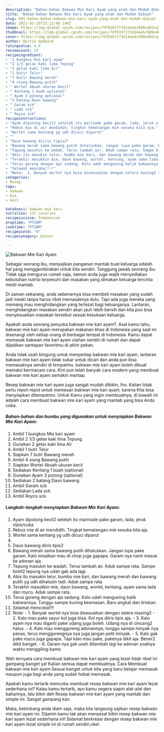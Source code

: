 ```yaml
---
description: "Bahan-bahan Bakwan Mie Kari Ayam yang enak dan Mudah Dibuat"
title: "Bahan-bahan Bakwan Mie Kari Ayam yang enak dan Mudah Dibuat"
slug: 601-bahan-bahan-bakwan-mie-kari-ayam-yang-enak-dan-mudah-dibuat
date: 2021-02-25T13:13:00.146Z
image: https://img-global.cpcdn.com/recipes/7df01bf173d14aeb/680x482cq70/bakwan-mie-kari-ayam-foto-resep-utama.jpg
thumbnail: https://img-global.cpcdn.com/recipes/7df01bf173d14aeb/680x482cq70/bakwan-mie-kari-ayam-foto-resep-utama.jpg
cover: https://img-global.cpcdn.com/recipes/7df01bf173d14aeb/680x482cq70/bakwan-mie-kari-ayam-foto-resep-utama.jpg
author: Myrtie Hubbard
ratingvalue: 4.9
reviewcount: 15
recipeingredient:
- "1 bungkus Mie kari ayam"
- "2 1/3 gelas kaki lima Tepung"
- "2 gelas kaki lima Air"
- "1 butir Telur"
- "7 butir Bawang merah"
- "4 siung Bawang putih"
- " Wortel 4buah ukuran kecil"
- " Kentang 1 buah optional"
- " Ayam 3 potong optional"
- "2 batang Daun bawang"
- " Garam sck"
- " Lada sck"
- " Royco sck"
recipeinstructions:
- "Ayam dipotong kecil2 setelah itu marinade pake garam, lada, jeruk nipis/cuka"
- "Rebus mie di air mendidih. Tingkat kematangan mie sesuka kita aja."
- "Wortel sama kentang yg udh dicuci diparut"
- ""
- "Daun bawang diiris tipis2"
- "Bawang merah sama bawang putih dihaluskan. Jangan lupa pake garam. Kalo misalkan mau di chop juga gapapa. Garam nya nanti masuk ke adonan aja."
- "Tepung masukin ke wadah. Terus tambah air. Aduk sampe rata. Sampe bintil2 tepung nya udah gak ada lagi."
- "Abis itu masukin telur, bumbu mie kari, dan bawang merah dan bawang putih yg udh dihalusin tadi. Aduk sampe rata"
- "Terakhir masukkin mie, daun bawang, wortel, kentang, ayam sama lada dan royco. Aduk sampe rata."
- "Terus goreng dengan api sedang. Kalo udah menguning balik bakwannya. Tunggu sampe kuning keemasan. Baru angkat dan tiriskan."
- "Selamat mencoba!!!!"
- "Note:  1. Banyak wortel nya bisa disesuaikan dengan selera masing2 2. Kalo mau pake sayur kol juga bisa. Kol nya diiris tipis aja. 3. Kalo ayam nya mau diganti pake udang juga boleh. Udang nya di cincang2 halus. 4. Kalo mau menggoreng adonannya, tunggu sampe minyak nya panas, terus menggorengnya nya juga jangan pelit minyak.  5. Kalo gak pake royco juga gapapa. Tapi kalo mau pake, pakenya dikit aja. Bener2 dikit banget.  6. Garam nya gak usah ditambah lagi ke adonan soalnya waktu menggiling bame"
categories:
- Resep
tags:
- bakwan
- mie
- kari

katakunci: bakwan mie kari 
nutrition: 127 calories
recipecuisine: Indonesian
preptime: "PT19M"
cooktime: "PT38M"
recipeyield: "4"
recipecategory: Dinner

---
```



![Bakwan Mie Kari Ayam](https://img-global.cpcdn.com/recipes/7df01bf173d14aeb/680x482cq70/bakwan-mie-kari-ayam-foto-resep-utama.jpg)

Sebagai seorang ibu, menyajikan panganan mantab buat keluarga adalah hal yang menggembirakan untuk kita sendiri. Tanggung jawab seorang ibu Tidak saja mengurus rumah saja, namun anda juga wajib menyediakan kebutuhan nutrisi terpenuhi dan masakan yang dimakan keluarga tercinta mesti mantab.

Di zaman  sekarang, anda sebenarnya bisa membeli masakan yang sudah jadi meski tanpa harus ribet memasaknya dulu. Tapi ada juga mereka yang memang mau menghidangkan yang terlezat bagi keluarganya. Lantaran, menghidangkan masakan sendiri akan jauh lebih bersih dan kita pun bisa menyesuaikan masakan tersebut sesuai kesukaan keluarga. 



Apakah anda seorang penyuka bakwan mie kari ayam?. Asal kamu tahu, bakwan mie kari ayam merupakan makanan khas di Indonesia yang saat ini disenangi oleh setiap orang di berbagai tempat di Indonesia. Kamu dapat memasak bakwan mie kari ayam olahan sendiri di rumah dan dapat dijadikan santapan favoritmu di akhir pekan.

Anda tidak usah bingung untuk menyantap bakwan mie kari ayam, lantaran bakwan mie kari ayam tidak sukar untuk dicari dan anda pun bisa memasaknya sendiri di tempatmu. bakwan mie kari ayam boleh dibuat memalui bermacam cara. Kini pun telah banyak cara modern yang membuat bakwan mie kari ayam semakin mantap.

Resep bakwan mie kari ayam juga sangat mudah dibikin, lho. Kalian tidak perlu repot-repot untuk memesan bakwan mie kari ayam, karena Kita bisa menyiapkan ditempatmu. Untuk Kamu yang ingin membuatnya, di bawah ini adalah cara membuat bakwan mie kari ayam yang mantab yang bisa Anda coba.

<!--inarticleads1-->

##### Bahan-bahan dan bumbu yang digunakan untuk menyiapkan Bakwan Mie Kari Ayam:

1. Ambil 1 bungkus Mie kari ayam
1. Ambil 2 1/3 gelas kaki lima Tepung
1. Gunakan 2 gelas kaki lima Air
1. Ambil 1 butir Telur
1. Siapkan 7 butir Bawang merah
1. Ambil 4 siung Bawang putih
1. Siapkan  Wortel 4buah ukuran kecil
1. Sediakan  Kentang 1 buah (optional)
1. Gunakan  Ayam 3 potong (optional)
1. Sediakan 2 batang Daun bawang
1. Ambil  Garam sck
1. Sediakan  Lada sck
1. Ambil  Royco sck




<!--inarticleads2-->

##### Langkah-langkah menyiapkan Bakwan Mie Kari Ayam:

1. Ayam dipotong kecil2 setelah itu marinade pake garam, lada, jeruk nipis/cuka
1. Rebus mie di air mendidih. Tingkat kematangan mie sesuka kita aja.
1. Wortel sama kentang yg udh dicuci diparut
1. 
1. Daun bawang diiris tipis2
1. Bawang merah sama bawang putih dihaluskan. Jangan lupa pake garam. Kalo misalkan mau di chop juga gapapa. Garam nya nanti masuk ke adonan aja.
1. Tepung masukin ke wadah. Terus tambah air. Aduk sampe rata. Sampe bintil2 tepung nya udah gak ada lagi.
1. Abis itu masukin telur, bumbu mie kari, dan bawang merah dan bawang putih yg udh dihalusin tadi. Aduk sampe rata
1. Terakhir masukkin mie, daun bawang, wortel, kentang, ayam sama lada dan royco. Aduk sampe rata.
1. Terus goreng dengan api sedang. Kalo udah menguning balik bakwannya. Tunggu sampe kuning keemasan. Baru angkat dan tiriskan.
1. Selamat mencoba!!!!
1. Note:  - 1. Banyak wortel nya bisa disesuaikan dengan selera masing2 - 2. Kalo mau pake sayur kol juga bisa. Kol nya diiris tipis aja. - 3. Kalo ayam nya mau diganti pake udang juga boleh. Udang nya di cincang2 halus. - 4. Kalo mau menggoreng adonannya, tunggu sampe minyak nya panas, terus menggorengnya nya juga jangan pelit minyak.  - 5. Kalo gak pake royco juga gapapa. Tapi kalo mau pake, pakenya dikit aja. Bener2 dikit banget.  - 6. Garam nya gak usah ditambah lagi ke adonan soalnya waktu menggiling bame




Wah ternyata cara membuat bakwan mie kari ayam yang lezat tidak ribet ini gampang banget ya! Kalian semua dapat membuatnya. Cara Membuat bakwan mie kari ayam Sesuai banget untuk kita yang baru belajar memasak maupun juga bagi anda yang sudah hebat memasak.

Apakah kamu tertarik mencoba membuat resep bakwan mie kari ayam lezat sederhana ini? Kalau kamu tertarik, ayo kamu segera siapin alat-alat dan bahannya, lalu bikin deh Resep bakwan mie kari ayam yang mantab dan simple ini. Sangat gampang kan. 

Maka, ketimbang anda diam saja, maka kita langsung sajikan resep bakwan mie kari ayam ini. Dijamin kamu tak akan menyesal bikin resep bakwan mie kari ayam lezat sederhana ini! Selamat berkreasi dengan resep bakwan mie kari ayam lezat simple ini di rumah sendiri,oke!.

